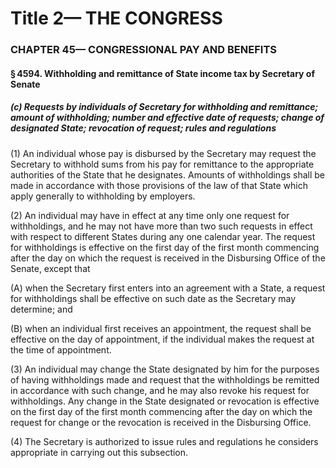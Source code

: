 
# Title 2— THE CONGRESS
### CHAPTER 45— CONGRESSIONAL PAY AND BENEFITS
#### § 4594. Withholding and remittance of State income tax by Secretary of Senate
##### (c) Requests by individuals of Secretary for withholding and remittance; amount of withholding; number and effective date of requests; change of designated State; revocation of request; rules and regulations

(1) An individual whose pay is disbursed by the Secretary may request the Secretary to withhold sums from his pay for remittance to the appropriate authorities of the State that he designates. Amounts of withholdings shall be made in accordance with those provisions of the law of that State which apply generally to withholding by employers.

(2) An individual may have in effect at any time only one request for withholdings, and he may not have more than two such requests in effect with respect to different States during any one calendar year. The request for withholdings is effective on the first day of the first month commencing after the day on which the request is received in the Disbursing Office of the Senate, except that

(A) when the Secretary first enters into an agreement with a State, a request for withholdings shall be effective on such date as the Secretary may determine; and

(B) when an individual first receives an appointment, the request shall be effective on the day of appointment, if the individual makes the request at the time of appointment.

(3) An individual may change the State designated by him for the purposes of having withholdings made and request that the withholdings be remitted in accordance with such change, and he may also revoke his request for withholdings. Any change in the State designated or revocation is effective on the first day of the first month commencing after the day on which the request for change or the revocation is received in the Disbursing Office.

(4) The Secretary is authorized to issue rules and regulations he considers appropriate in carrying out this subsection.

